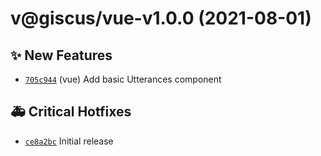 # v@giscus/vue-v1.0.0 (2021-08-01)

## ✨ New Features
- [`705c944`](https://github.com/giscus/giscus-component/commit/705c944)  (vue) Add basic Utterances component 

## 🚑 Critical Hotfixes
- [`ce8a2bc`](https://github.com/giscus/giscus-component/commit/ce8a2bc)   Initial release
